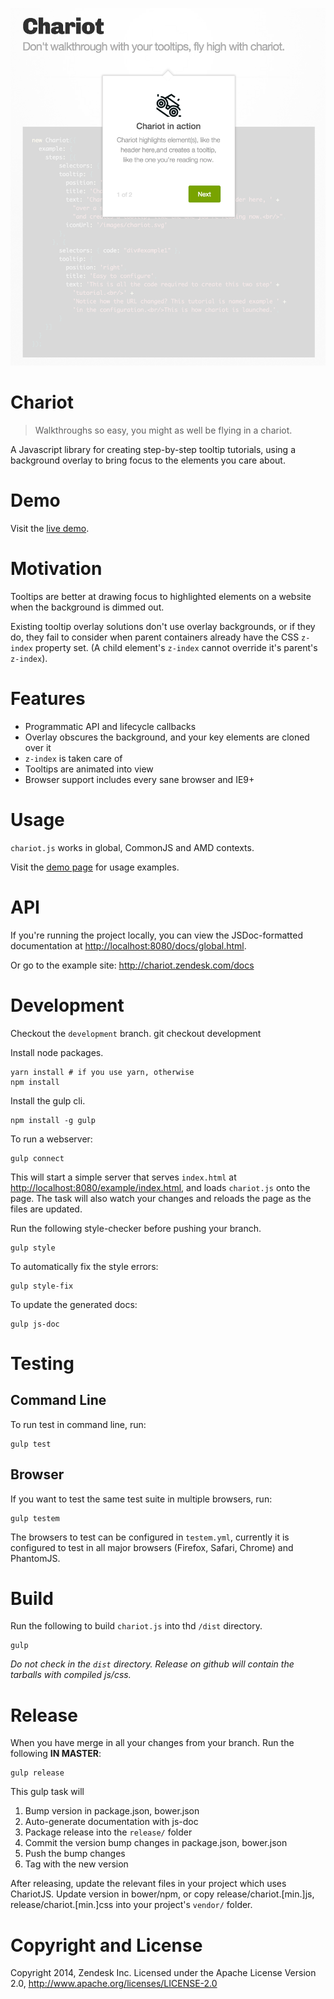 ![example image](example/chariot_screenshot.png)

# Chariot
> Walkthroughs so easy, you might as well be flying in a chariot.

A Javascript library for creating step-by-step tooltip tutorials, using a
background overlay to bring focus to the elements you care about.

# Demo

Visit the [live demo](http://chariot.zendesk.com).

# Motivation
Tooltips are better at drawing focus to highlighted elements on a website
when the background is dimmed out.

Existing tooltip overlay solutions don't use overlay backgrounds, or if they
do, they fail to consider when parent containers already have the CSS
`z-index` property set.
(A child element's `z-index` cannot override it's parent's `z-index`).

# Features

- Programmatic API and lifecycle callbacks
- Overlay obscures the background, and your key elements are cloned over it
- `z-index` is taken care of
- Tooltips are animated into view
- Browser support includes every sane browser and IE9+

# Usage

`chariot.js` works in global, CommonJS and AMD contexts.

Visit the [demo page](http://chariot.zendesk.com) for usage examples.

# API

If you're running the project locally, you can view the JSDoc-formatted
documentation at
[http://localhost:8080/docs/global.html](http://localhost:8080/docs/global.html).

Or go to the example site: http://chariot.zendesk.com/docs

# Development
Checkout the `development` branch.
	git checkout development

Install node packages.

	yarn install # if you use yarn, otherwise
	npm install

Install the gulp cli.

	npm install -g gulp

To run a webserver:

	gulp connect

This will start a simple server that serves `index.html` at
[http://localhost:8080/example/index.html](http://localhost:8080/example/index.html),
 and loads `chariot.js` onto the page.
The task will also watch your changes and reloads the page as the files are updated.

Run the following style-checker before pushing your branch.

	gulp style

To automatically fix the style errors:

	gulp style-fix

To update the generated docs:

	gulp js-doc

# Testing

## Command Line
To run test in command line, run:

	gulp test

## Browser
If you want to test the same test suite in multiple browsers, run:

	gulp testem

The browsers to test can be configured in `testem.yml`, currently it is configured to test in all major browsers (Firefox, Safari, Chrome) and PhantomJS.

# Build
Run the following to build `chariot.js` into thd `/dist` directory.

	gulp

*Do not check in the `dist` directory. Release on github will contain the tarballs with compiled js/css.*

# Release

When you have merge in all your changes from your branch. Run the following **IN MASTER**:

	gulp release

This gulp task will

1. Bump version in package.json, bower.json
1. Auto-generate documentation with js-doc
1. Package release into the `release/` folder
1. Commit the version bump changes in package.json, bower.json
1. Push the bump changes
1. Tag with the new version

After releasing, update the relevant files in your project which uses ChariotJS.
Update version in bower/npm, or copy release/chariot.[min.]js,
release/chariot.[min.]css into your project's `vendor/` folder.

# Copyright and License

Copyright 2014, Zendesk Inc. Licensed under the Apache License Version 2.0, http://www.apache.org/licenses/LICENSE-2.0


